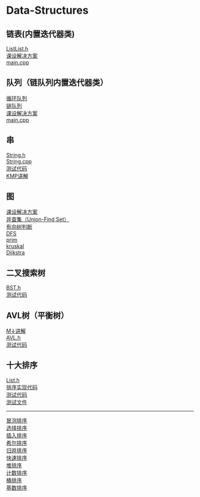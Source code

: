 # Data-Structures
## 链表(内置迭代器类)
[ListList.h](https://github.com/Conzxy/Data-Structures/blob/master/LinkList/LinkList.h)<br>
[课设解决方案](https://github.com/Conzxy/Data-Structures/blob/master/LinkList/solve%20Implement.cpp)<br>
[main.cpp](https://github.com/Conzxy/Data-Structures/blob/master/LinkList/main.cpp)<br>
## 队列（链队列内置迭代器类）
[循环队列](https://github.com/Conzxy/Data-Structures/blob/master/Queue/SQ.h)<br>
[链队列](https://github.com/Conzxy/Data-Structures/blob/master/Queue/LQ.h)<br>
[课设解决方案](https://github.com/Conzxy/Data-Structures/blob/master/Queue/solve%20Implement.cpp)<br>
[main.cpp](https://github.com/Conzxy/Data-Structures/blob/master/Queue/main.cpp)<br>
## 串
[String.h](https://github.com/tsubaki-san/Data-Structures/blob/master/String/String.h)<br>
[String.cpp](https://github.com/tsubaki-san/Data-Structures/blob/master/String/String.cpp)<br>
[测试代码](https://github.com/tsubaki-san/Data-Structures/blob/master/String/test.cpp)<br>
[KMP讲解](https://github.com/tsubaki-san/Data-Structures/blob/master/String/KMP.md)
## 图
[课设解决方案](https://github.com/Conzxy/Data-Structures/blob/master/Graph/Matrix.cpp)<br>
[并查集（Union-Find Set）](https://github.com/Conzxy/Data-Structures/blob/master/Graph/Union_Find%20set.md)<br>
[有向树判断](https://github.com/Conzxy/Data-Structures/blob/master/Graph/Directed%20Tree.md)<br>
[DFS](https://github.com/Conzxy/Data-Structures/blob/master/Graph/Depth%20First%20Search.md)<br>
[prim](https://github.com/Conzxy/Data-Structures/blob/master/Graph/Prim.md)<br>
[kruskal](https://github.com/Conzxy/Data-Structures/blob/master/Graph/Kruskal.md)<br>
[Dijkstra](https://github.com/Conzxy/Data-Structures/blob/master/Graph/Dijkstra.md)<br>
## 二叉搜索树
[BST.h](https://github.com/tsubaki-san/Data-Structures/blob/master/Binary%20search%20tree/BST.h)<br>
[测试代码](https://github.com/tsubaki-san/Data-Structures/blob/master/Binary%20search%20tree/main.cpp)
## AVL树（平衡树）
[M↓讲解](https://github.com/tsubaki-san/Data-Structures/blob/master/Binary%20search%20tree/AVL.md)<br>
[AVL.h](https://github.com/tsubaki-san/Data-Structures/blob/master/Binary%20search%20tree/AVL.h)<br>
[测试代码](https://github.com/tsubaki-san/Data-Structures/blob/master/Binary%20search%20tree/AVL_main.cpp)
## 十大排序
[List.h](https://github.com/tsubaki-san/Data-Structures/blob/master/Sort/List.h)<br>
[排序实现代码](https://github.com/tsubaki-san/Data-Structures/blob/master/Sort/Sort.cpp)<br>
[测试代码](https://github.com/tsubaki-san/Data-Structures/blob/master/Sort/test.cpp)<br>
[测试文件](https://github.com/tsubaki-san/Data-Structures/blob/master/Sort/test.txt)<br>

---

[冒泡排序](https://github.com/tsubaki-san/Data-Structures/blob/master/Sort/BubbleSort.md)<br>
[选择排序](https://github.com/tsubaki-san/Data-Structures/blob/master/Sort/SelectSort.md)<br>
[插入排序](https://github.com/tsubaki-san/Data-Structures/blob/master/Sort/InsertSort.md)<br>
[希尔排序](https://github.com/tsubaki-san/Data-Structures/blob/master/Sort/ShellSort.md)<br>
[归并排序](https://github.com/tsubaki-san/Data-Structures/blob/master/Sort/MergeSort.md)<br>
[快速排序](https://github.com/tsubaki-san/Data-Structures/blob/master/Sort/QuickSort.md)<br>
[堆排序](https://github.com/tsubaki-san/Data-Structures/blob/master/Sort/HeapSort.md)<br>
[计数排序](https://github.co<br>m/tsubaki-san/Data-Structures/blob/master/Sort/CountSort.md)<br>
[桶排序](https://github.com/tsubaki-san/Data-Structures/blob/master/Sort/BucketSort.md)<br>
[基数排序](https://github.com/tsubaki-san/Data-Structures/blob/master/Sort/RadixSort.md)<br>
